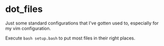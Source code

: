 # dot_files

Just some standard configurations that I've gotten used to, especially for my vim configuration.

Execute `bash setup.bash` to put most files in their right places.
